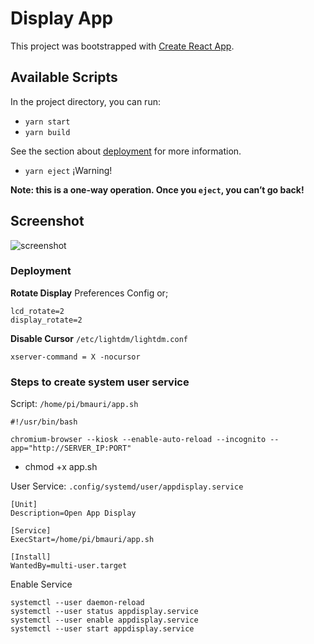 # Display App

This project was bootstrapped with [Create React App](https://github.com/facebook/create-react-app).

## Available Scripts

In the project directory, you can run:

- `yarn start`
- `yarn build`

See the section about [deployment](https://facebook.github.io/create-react-app/docs/deployment) for more information.

- `yarn eject` ¡Warning!

**Note: this is a one-way operation. Once you `eject`, you can’t go back!**

## Screenshot

![screenshot](https://user-images.githubusercontent.com/14354821/118971890-3a44df80-b970-11eb-8f6a-304269c9024b.png)

### Deployment


**Rotate Display**
Preferences Config or;
```
lcd_rotate=2
display_rotate=2
```

**Disable Cursor** `/etc/lightdm/lightdm.conf`
```
xserver-command = X -nocursor
```

### Steps to create system user service


Script: `/home/pi/bmauri/app.sh`

```
#!/usr/bin/bash

chromium-browser --kiosk --enable-auto-reload --incognito --app="http://SERVER_IP:PORT"
```
- chmod +x app.sh

User Service: `.config/systemd/user/appdisplay.service`
```
[Unit]
Description=Open App Display

[Service]
ExecStart=/home/pi/bmauri/app.sh

[Install]
WantedBy=multi-user.target

```
Enable Service

```
systemctl --user daemon-reload
systemctl --user status appdisplay.service
systemctl --user enable appdisplay.service
systemctl --user start appdisplay.service
```